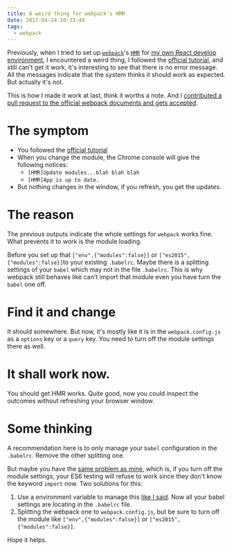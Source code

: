 ```yaml
---
title: A weird thing for webpack's HMR
date: 2017-04-24 10:33:49
tags:
  - webpack
---
```


Previously, when I tried to set up [`webpack`](https://webpack.js.org/)'s [`HMR`](https://webpack.js.org/concepts/hot-module-replacement/) for [my own React develop environment](/2017/04/23/setting-up-react-with-babel-mocha-chai-enzyme-and-webpack/), I encountered a weird thing, I followed the [official tutorial](https://webpack.js.org/guides/hmr-react/), and still can't get it work, it's interesting to see that there is no error message. All the messages indicate that the system thinks it should work as expected. But actually it's not.

This is how I made it work at last, think it worths a note. And I [contributed a pull request to the official webpack documents and gets accepted](https://github.com/webpack/webpack.js.org/pull/1144).

<!--more-->

# The symptom
- You followed the [official tutorial](https://webpack.js.org/guides/hmr-react/)
- When you change the module, the Chrome console will give the following notices:
   - `[HMR]Update modules...blah blah blah`
   - `[HMR]App is up to date.`
- But nothing changes in the window, if you refresh, you get the updates.

# The reason
The previous outputs indicate the whole settings for `webpack` works fine. What prevents it to work is the module loading.

Before you set up that `["env",{"modules":false}]` or `["es2015",{"modules":false}]`to your existing `.babelrc`. Maybe there is a splitting settings of your `babel` which may not in the file `.babelrc`. This is why webpack still behaves like can't import that module even you have turn the `babel` one off.

# Find it and change
It should somewhere. But now, it's mostly like it is in the `webpack.config.js` as a `options` key or a `query` key. You need to turn off the module settings there as well.

# It shall work now.
You should get HMR works. Quite good, now you could inspect the outcomes without refreshing your browser window.

# Some thinking
A recommendation here is to only manage your `babel` configuration in the `.babelrc`. Remove the other splitting one.

But maybe you have the [same problem as mine](/2017/04/23/setting-up-react-with-babel-mocha-chai-enzyme-and-webpack/#9-Story-not-end), which is, if you turn off the module settings, your ES6 testing will refuse to work since they don't know the keyword `import` now. Two solutions for this:

1. Use a environment variable to manage this [like I said](/2017/04/23/setting-up-react-with-babel-mocha-chai-enzyme-and-webpack/#9-Story-not-end). Now all your babel settings are locating in the `.babelrc` file.
2. Splitting the webpack one to `webpack.config.js`, but be sure to turn off the module like `["env",{"modules":false}]` or `["es2015",{"modules":false}]`.

Hope it helps.
